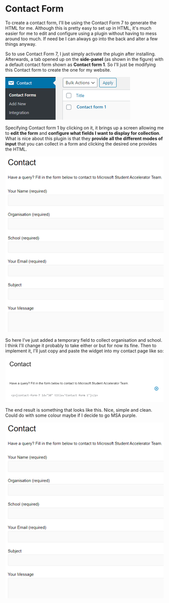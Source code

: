 # Contact Form

To create a contact form, I'll be using the Contact Form 7 to generate the HTML for me. Although this is pretty easy to set up in HTML, it's much easier for me to edit and configure using a plugin without having to mess around too much. If need be I can always go into the back and alter a few things anyway.

So to use Contact Form 7, I just simply activate the plugin after installing. Afterwards, a tab opened up on the **side-panel** \(as shown in the figure\) with a default contact form shown as **Contact form 1**. So I'll just be modifying this Contact form to create the one for my website.

![Panel option to access Contact forms](../../../.gitbook/assets/image%20%28106%29.png)

Specifying Contact form 1 by clicking on it, it brings up a screen allowing me to **edit the form** and **configure what fields I want to display for collection**. What is nice about this plugin is that they **provide all the different modes of input** that you can collect in a form and clicking the desired one provides the HTML.

![Contact form 1 configuration \(HTML\)](../../../.gitbook/assets/image%20%28104%29.png)

So here I've just added a temporary field to collect organisation and school. I think I'll change it probably to take either or but for now its fine. Then to implement it, I'll just copy and paste the widget into my contact page like so:

![Contact form snippet](../../../.gitbook/assets/image%20%28101%29.png)

The end result is something that looks like this. Nice, simple and clean. Could do with some colour maybe if I decide to go MSA purple.

![Resultant contact form on a page](../../../.gitbook/assets/image%20%28105%29.png)


